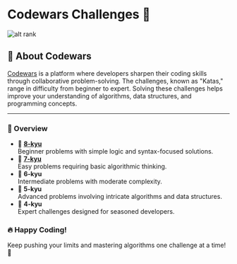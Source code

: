# Codewars Challenges 🥋

![alt rank](https://www.codewars.com/users/hayatul-islam/badges/large)

## 🌟 About Codewars

[Codewars](https://www.codewars.com/) is a platform where developers sharpen their coding skills through collaborative problem-solving. The challenges, known as "Katas," range in difficulty from beginner to expert. Solving these challenges helps improve your understanding of algorithms, data structures, and programming concepts.

---

### 📂 Overview

- 📘 **[8-kyu](https://github.com/hayatul-islam/DSA-Problems-Solving/blob/main/Codewars/8-KYU/README.md)**  
  Beginner problems with simple logic and syntax-focused solutions.
- 📗 **[7-kyu](https://github.com/hayatul-islam/DSA-Problems-Solving/blob/main/Codewars/7-KYU/README.md)**  
  Easy problems requiring basic algorithmic thinking.
- 📙 **6-kyu**  
  Intermediate problems with moderate complexity.
- 📕 **5-kyu**  
  Advanced problems involving intricate algorithms and data structures.
- 📓 **4-kyu**  
  Expert challenges designed for seasoned developers.

### 🔥 Happy Coding!

Keep pushing your limits and mastering algorithms one challenge at a time! 🚀
